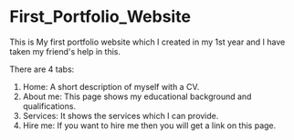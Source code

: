 # First_Portfolio_Website

This is My first portfolio website which I created in my 1st year and I have taken my friend's help in this.

There are 4 tabs:
1. Home: A short description of myself with a CV.
2. About me: This page shows my educational background and qualifications.
3. Services: It shows the services which I can provide.
4. Hire me: If you want to hire me then you will get a link on this page.
